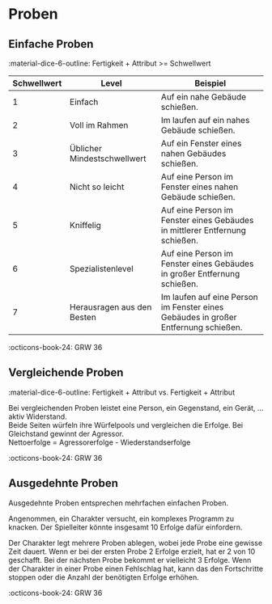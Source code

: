 # Proben

## Einfache Proben

:material-dice-6-outline: Fertigkeit + Attribut >= Schwellwert

| Schwellwert | Level                       | Beispiel                                                                           |
| ----------- | --------------------------- | ---------------------------------------------------------------------------------- |
| 1           | Einfach                     | Auf ein nahe Gebäude schießen.                                                     |
| 2           | Voll im Rahmen              | Im laufen auf ein nahes Gebäude schießen.                                          |
| 3           | Üblicher Mindestschwellwert | Auf ein Fenster eines nahen Gebäudes schießen.                                     |
| 4           | Nicht so leicht             | Auf eine Person im Fenster eines nahen Gebäude schießen.                           |
| 5           | Kniffelig                   | Auf eine Person im Fenster eines Gebäudes in mittlerer Entfernung schießen.        |
| 6           | Spezialistenlevel           | Auf eine Person im Fenster eines Gebäudes in großer Entfernung schießen.           |
| 7           | Herausragen aus den Besten  | Im laufen auf eine Person im Fenster eines Gebäudes in großer Entfernung schießen. |

:octicons-book-24: GRW 36

## Vergleichende Proben

:material-dice-6-outline: Fertigkeit + Attribut vs. Fertigkeit + Attribut

Bei vergleichenden Proben leistet eine Person, ein Gegenstand, ein Gerät, ... aktiv Widerstand.  
Beide Seiten würfeln ihre Würfelpools und vergleichen die Erfolge. Bei Gleichstand gewinnt der Agressor.  
Nettoerfolge = Agressorerfolge - Wiederstandserfolge

:octicons-book-24: GRW 36

## Ausgedehnte Proben

Ausgedehnte Proben entsprechen mehrfachen einfachen Proben.

Angenommen, ein Charakter versucht, ein komplexes Programm zu knacken. Der Spielleiter könnte insgesamt 10 Erfolge dafür einfordern. 

Der Charakter legt mehrere Proben ablegen, wobei jede Probe eine gewisse Zeit dauert. Wenn er bei der ersten Probe 2 Erfolge erzielt, hat er 2 von 10 geschafft. Bei der nächsten Probe bekommt er vielleicht 3 Erfolge. Wenn der Charakter in einer Probe einen Fehlschlag hat, kann das den Fortschritte stoppen oder die Anzahl der benötigten Erfolge erhöhen.

:octicons-book-24: GRW 36
